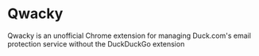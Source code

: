 # Qwacky
Qwacky is an unofficial Chrome extension for managing Duck.com's email protection service without the DuckDuckGo extension
